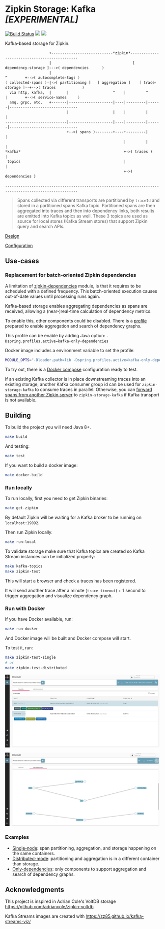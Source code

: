 # Zipkin Storage: Kafka *[EXPERIMENTAL]*

[![Build Status](https://www.travis-ci.org/openzipkin-contrib/zipkin-storage-kafka.svg?branch=master)](https://www.travis-ci.org/openzipkin-contrib/zipkin-storage-kafka)
[![](https://jitpack.io/v/openzipkin-contrib/zipkin-storage-kafka.svg)](https://jitpack.io/#openzipkin-contrib/zipkin-storage-kafka)
[![](https://images.microbadger.com/badges/version/openzipkincontrib/zipkin-storage-kafka.svg)](https://microbadger.com/images/openzipkincontrib/zipkin-storage-kafka "Get your own version badge on microbadger.com")

Kafka-based storage for Zipkin.

```
                    +----------------------------*zipkin*----------------------------------------------
                    |                                     [ dependency-storage ]--->( dependencies      )
                    |                                                  ^        +-->( autocomplete-tags )
( collected-spans )-|->[ partitioning ]   [ aggregation ]    [ trace-storage ]--+-->( traces            )
  via http, kafka,  |       |                    ^    |         ^      |        +-->( service-names     )
  amq, grpc, etc.   +-------|--------------------|----|---------|------|-------------------------------
                            |                    |    |         |      |
----------------------------|--------------------|----|---------|------|-------------------------------
                            +-->( spans )--------+----+---------|      |
                                                      |         |      |
*kafka*                                               +->( traces )    |
 topics                                               |                |
                                                      +->( dependencies )

-------------------------------------------------------------------------------------------------------

```

> Spans collected via different transports are partitioned by `traceId` and stored in a partitioned spans Kafka topic.
Partitioned spans are then aggregated into traces and then into dependency links, both
results are emitted into Kafka topics as well.
These 3 topics are used as source for local stores (Kafka Stream stores) that support Zipkin query and search APIs.

[Design](storage/README.md)

[Configuration](module/README.md)

## Use-cases

### Replacement for batch-oriented Zipkin dependencies

A limitation of [zipkin-dependencies](https://github.com/openzipkin/zipkin-dependencies) module, is that it requires to be scheduled with a defined frequency. This batch-oriented execution causes out-of-date values until processing runs again.

Kafka-based storage enables aggregating dependencies as spans are received, allowing a (near-)real-time calculation of dependency metrics.

To enable this, other components could be disabled. There is a [profile](module/src/main/resources/zipkin-server-kafka-only-dependencies.yml) prepared to enable aggregation and search of dependency graphs.

This profile can be enable by adding Java option: `-Dspring.profiles.active=kafka-only-dependencies`

Docker image includes a environment variable to set the profile:

```bash
MODULE_OPTS="-Dloader.path=lib -Dspring.profiles.active=kafka-only-dependencies"
```

To try out, there is a [Docker compose](docker/dependencies/docker-compose.yml) configuration ready to test.

If an existing Kafka collector is in place downstreaming traces into an existing storage, another Kafka consumer group id can be used for `zipkin-storage-kafka` to consume traces in parallel. Otherwise, you can [forward spans from another Zipkin server](https://github.com/openzipkin-contrib/zipkin-storage-forwarder)  to `zipkin-storage-kafka` if Kafka transport is not available.

## Building

To build the project you will need Java 8+.

```bash
make build
```

And testing:

```bash
make test
```

If you want to build a docker image:

```bash
make docker-build
```

### Run locally

To run locally, first you need to get Zipkin binaries:

```bash
make get-zipkin
```

By default Zipkin will be waiting for a Kafka broker to be running on `localhost:19092`. 

Then run Zipkin locally:

```bash
make run-local
```

To validate storage make sure that Kafka topics are created so Kafka Stream instances can be
initialized properly:

```bash
make kafka-topics
make zipkin-test
```

This will start a browser and check a traces has been registered.

It will send another trace after a minute (`trace timeout`) + 1 second to trigger
aggregation and visualize dependency graph.

### Run with Docker

If you have Docker available, run:

```bash
make run-docker
```

And Docker image will be built and Docker compose will start.

To test it, run:

```bash
make zipkin-test-single
# or
make zipkin-test-distributed
```

![traces](docs/traces.png)

![dependencies](docs/dependencies.png)

### Examples

+ [Single-node](docker/single/docker-compose.yml): span partitioning, aggregation, and storage happening on the same containers.
+ [Distributed-mode](docker/distributed/docker-compose.yml): partitioning and aggregation is in a different container than storage.
+ [Only-dependencies](docker/dependencies/docker-compose.yml): only components to support aggregation and search of dependency graphs.

## Acknowledgments

This project is inspired in Adrian Cole's VoltDB storage <https://github.com/adriancole/zipkin-voltdb>

Kafka Streams images are created with <https://zz85.github.io/kafka-streams-viz/>
